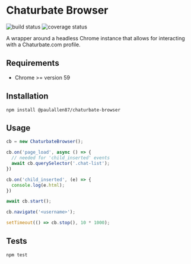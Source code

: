 Chaturbate Browser
=========

![build status](https://travis-ci.org/paulallen87/chaturbate-browser.svg?branch=master)
![coverage status](https://coveralls.io/repos/github/paulallen87/chaturbate-browser/badge.svg?branch=master)

A wrapper around a headless Chrome instance that allows for interacting with a Chaturbate.com profile.

## Requirements

* Chrome >= version 59

## Installation

```shell
npm install @paulallen87/chaturbate-browser
```

## Usage

```javascript
cb = new ChaturbateBrowser();

cb.on('page_load', async () => {
  // needed for 'child_inserted' events
  await cb.querySelector('.chat-list');
})

cb.on('child_inserted', (e) => {
  console.log(e.html);
})

await cb.start();

cb.navigate('<username>');

setTimeout(() => cb.stop(), 10 * 1000);
```

## Tests

```shell
npm test
```